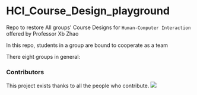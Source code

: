 # HCI_Course_Design_playground
Repo to restore All groups' Course Designs for `Human-Computer Interaction` offered by Professor Xb Zhao

In this repo, students in a group are bound to cooperate as a team

There eight groups in general:


### Contributors

This project exists thanks to all the people who contribute. 
<a href="https://github.com/DuNGEOnmassster/HCI_Course_Design_playground/graphs/contributors"><img src="https://github.com/DuNGEOnmassster/HCI_Course_Design_playground/contributors.svg?width=890&button=false" /></a>



